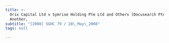 ```yaml
---
title: >-
  Orix Capital Ltd v Symrise Holding Pte Ltd and Others (Docusearch Pte Ltd and
  Another,
subtitle: "[2008] SGHC 79 / 28\_May\_2008"
tags: null

---
```


